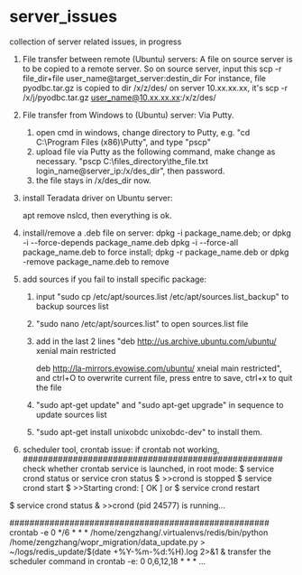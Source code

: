 # server_issues
collection of server related issues, in progress

1. File transfer between remote (Ubuntu) servers:
   A file on source server is to be copied to a remote server. So on source server, input this
   scp -r file_dir+file user_name@target_server:destin_dir
   For instance, file pyodbc.tar.gz is copied to dir /x/z/des/ on server 10.xx.xx.xx, it's
   scp -r /x/j/pyodbc.tar.gz user_name@10.xx.xx.xx:/x/z/des/

2. File transfer from Windows to (Ubuntu) server:
   Via Putty.
   1) open cmd in windows, change directory to Putty, e.g. "cd C:\Program Files (x86)\Putty\", and type "pscp"
   2) upload file via Putty as the following command, make change as necessary.
   "pscp C:\files_directory\the_file.txt login_name@server_ip:/x/des_dir", then password.
   3) the file stays in /x/des_dir now.
   
3. install Teradata driver on Ubuntu server:
   
   apt remove nslcd, then everything is ok.

4. install/remove a .deb file on server:
   dpkg -i package_name.deb;
   or
   dpkg -i --force-depends package_name.deb
   dpkg -i --force-all package_name.deb
   to force install;
   dpkg -r package_name.deb
   or 
   dpkg -remove package_name.deb
   to remove

5. add sources if you fail to install specific package:
    1) input "sudo cp /etc/apt/sources.list /etc/apt/sources.list_backup" to backup sources list
    2) "sudo nano /etc/apt/sources.list" to open sources.list file
    3) add in the last 2 lines 
       "deb http://us.archive.ubuntu.com/ubuntu/ xenial main restricted
       
        deb http://la-mirrors.evowise.com/ubuntu/ xneial main restricted", and ctrl+O to overwrite current file, press entre to save, ctrl+x to quit the file
    4) "sudo apt-get update" and "sudo apt-get upgrade" in sequence to update sources list
    5) "sudo apt-get install unixobdc unixobdc-dev" to install them.

6. scheduler tool, crontab
issue:
if crontab not working,
####################################################
check whether crontab service is launched, in root mode:
$ service crond status or service cron status
$ >>crond is stopped
$ service crond start
$ >>Starting crond:                                            [  OK  ]
or 
$ service crond restart

$ service crond status
& >>crond (pid  24577) is running…

####################################################
crontab -e 
0 */6 * * * /home/zengzhang/.virtualenvs/redis/bin/python /home/zengzhang/wopr_migration/data_update.py > ~/logs/redis_update/$(date +\%Y-\%m-\%d:\%H).log 2>&1 &
transfer the scheduler command in crontab -e:
0 0,6,12,18 * * * ...

